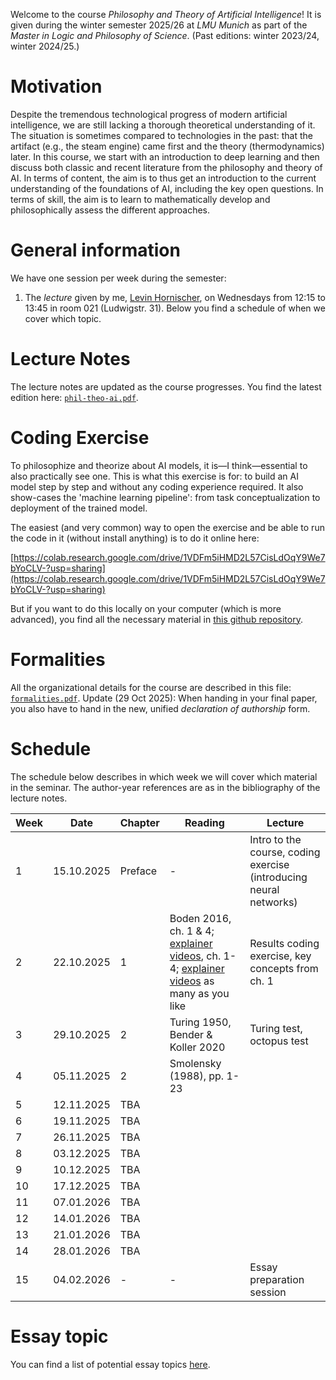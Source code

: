 Welcome to the course _Philosophy and Theory of Artificial Intelligence_! It is given during the winter semester 2025/26 at _LMU Munich_ as part of the _Master in Logic and Philosophy of Science_. (Past editions: winter 2023/24, winter 2024/25.)

# Motivation 

Despite the tremendous technological progress of modern artificial intelligence, we are still lacking a thorough theoretical understanding of it. The situation is sometimes compared to technologies in the past: that the artifact (e.g., the steam engine) came first and the theory (thermodynamics) later. In this course, we start with an introduction to deep learning and then discuss both classic and recent literature from the philosophy and theory of AI. In terms of content, the aim is to thus get an introduction to the current understanding of the foundations of AI, including the key open questions. In terms of skill, the aim is to learn to mathematically develop and philosophically assess the different approaches.

# General information

We have one session per week during the semester:

1. The _lecture_ given by me, [Levin Hornischer](https://www.mcmp.philosophie.uni-muenchen.de/people/faculty/hornischer_levin/index.html), on Wednesdays from 12:15 to 13:45 in room 021 (Ludwigstr. 31). Below you find a schedule of when we cover which topic. 


# Lecture Notes

The lecture notes are updated as the course progresses. You find the latest edition here: [`phil-theo-ai.pdf`](phil-theo-ai.pdf).


# Coding Exercise

To philosophize and theorize about AI models, it is—I think—essential to also practically see one. This is what this exercise is for: to build an AI model step by step and without any coding experience required. It also show-cases the 'machine learning pipeline': from task conceptualization to deployment of the trained model.

The easiest (and very common) way to open the exercise and be able to run the code in it (without install anything) is to do it online here:

[https://colab.research.google.com/drive/1VDFm5iHMD2L57CisLdOqY9We7bYoCLV-?usp=sharing](https://colab.research.google.com/drive/1VDFm5iHMD2L57CisLdOqY9We7bYoCLV-?usp=sharing)

But if you want to do this locally on your computer (which is more advanced), you find all the necessary material in [this github repository](https://github.com/LevinHornischer/PhilTheoAI/tree/main/CodingExercise).


# Formalities

All the organizational details for the course are described in this file: [`formalities.pdf`](formalities.pdf). Update (29 Oct 2025): When handing in your final paper, you also have to hand in the new, unified _declaration of authorship_ form. 


# Schedule

The schedule below describes in which week we will cover which material in the seminar. The author-year references are as in the bibliography of the lecture notes.


Week | Date       | Chapter | Reading | Lecture 
---  | ---        | ---     | ---     | --- 
 1   | 15.10.2025 | Preface | -       | Intro to the course, coding exercise (introducing neural networks)
 2   | 22.10.2025 | 1       | Boden 2016, ch. 1 & 4; [explainer videos](https://www.youtube.com/playlist?list=PLZHQObOWTQDNU6R1_67000Dx_ZCJB-3pi), ch. 1-4; [explainer videos](https://www.youtube.com/watch?v=GvYYFloV0aA&list=PL8dPuuaLjXtO65LeD2p4_Sb5XQ51par_b&index=3) as many as you like  | Results coding exercise, key concepts from ch. 1 
 3   | 29.10.2025 | 2       | Turing 1950, Bender & Koller 2020 | Turing test, octopus test
 4   | 05.11.2025 | 2       | Smolensky (1988), pp. 1-23 |
 5   | 12.11.2025 | TBA     |         |
 6   | 19.11.2025 | TBA     |         |
 7   | 26.11.2025 | TBA     |         |
 8   | 03.12.2025 | TBA     |         |
 9   | 10.12.2025 | TBA     |         |
10   | 17.12.2025 | TBA     |         |
11   | 07.01.2026 | TBA     |         |
12   | 14.01.2026 | TBA     |         |
13   | 21.01.2026 | TBA     |         |
14   | 28.01.2026 | TBA     |         |
15   | 04.02.2026 | -       | -       | Essay preparation session


# Essay topic

You can find a list of potential essay topics [here](topics.md).
